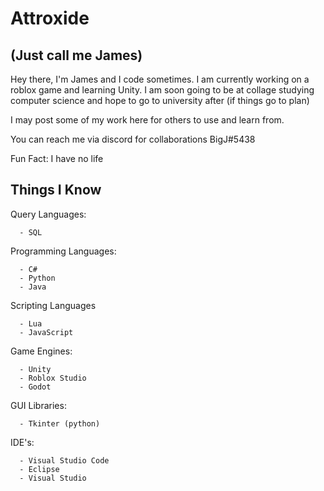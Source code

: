 
# Attroxide
## (Just call me James)

Hey there, I'm James and I code sometimes.
I am currently working on a roblox game and learning Unity.
I am soon going to be at collage studying computer science and hope to go to university after (if things go to plan)

I may post some of my work here for others to use and learn from.

You can reach me via discord for collaborations BigJ#5438

Fun Fact:
  I have no life

## Things I Know

Query Languages:
```
  - SQL
```

Programming Languages:
```
  - C#
  - Python
  - Java
```

Scripting Languages
```
  - Lua
  - JavaScript
```

Game Engines:
```
  - Unity
  - Roblox Studio
  - Godot
```

GUI Libraries:
```
  - Tkinter (python)
```

IDE's:
```
  - Visual Studio Code
  - Eclipse
  - Visual Studio
```
